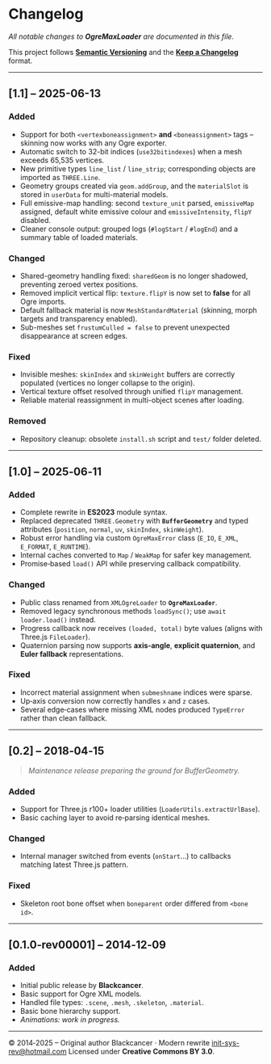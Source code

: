 # Changelog

*All notable changes to ******OgreMaxLoader****** are documented in this file.*

This project follows **[Semantic Versioning](https://semver.org)** and the
**[Keep a Changelog](https://keepachangelog.com)** format.

---

## \[1.1] – 2025-06-13

### Added
- Support for both `<vertexboneassignment>` **and** `<boneassignment>` tags – skinning now works with any Ogre exporter.
- Automatic switch to 32-bit indices (`use32bitindexes`) when a mesh exceeds 65,535 vertices.
- New primitive types `line_list` / `line_strip`; corresponding objects are imported as `THREE.Line`.
- Geometry groups created via `geom.addGroup`, and the `materialSlot` is stored in `userData` for multi-material models.
- Full emissive-map handling: second `texture_unit` parsed, `emissiveMap` assigned, default white emissive colour and `emissiveIntensity`, `flipY` disabled.
- Cleaner console output: grouped logs (`#logStart` / `#logEnd`) and a summary table of loaded materials.

### Changed
- Shared-geometry handling fixed: `sharedGeom` is no longer shadowed, preventing zeroed vertex positions.
- Removed implicit vertical flip: `texture.flipY` is now set to **false** for all Ogre imports.
- Default fallback material is now `MeshStandardMaterial` (skinning, morph targets and transparency enabled).
- Sub-meshes set `frustumCulled = false` to prevent unexpected disappearance at screen edges.

### Fixed
- Invisible meshes: `skinIndex` and `skinWeight` buffers are correctly populated (vertices no longer collapse to the origin).
- Vertical texture offset resolved through unified `flipY` management.
- Reliable material reassignment in multi-object scenes after loading.

### Removed
- Repository cleanup: obsolete `install.sh` script and `test/` folder deleted.

---

## \[1.0] – 2025‑06‑11

### Added

* Complete rewrite in **ES2023** module syntax.
* Replaced deprecated `THREE.Geometry` with **`BufferGeometry`** and typed attributes (`position`, `normal`, `uv`, `skinIndex`, `skinWeight`).
* Robust error handling via custom `OgreMaxError` class (`E_IO`, `E_XML`, `E_FORMAT`, `E_RUNTIME`).
* Internal caches converted to `Map` / `WeakMap` for safer key management.
* Promise‑based `load()` API while preserving callback compatibility.

### Changed

* Public class renamed from `XMLOgreLoader` to **`OgreMaxLoader`**.
* Removed legacy synchronous methods `loadSync()`; use `await loader.load()` instead.
* Progress callback now receives `(loaded, total)` byte values (aligns with Three.js `FileLoader`).
* Quaternion parsing now supports **axis‑angle**, **explicit quaternion**, and **Euler fallback** representations.

### Fixed

* Incorrect material assignment when `submeshname` indices were sparse.
* Up‑axis conversion now correctly handles `x` and `z` cases.
* Several edge‑cases where missing XML nodes produced `TypeError` rather than clean fallback.

---

## \[0.2] – 2018‑04‑15

> *Maintenance release preparing the ground for BufferGeometry.*

### Added

* Support for Three.js r100+ loader utilities (`LoaderUtils.extractUrlBase`).
* Basic caching layer to avoid re‑parsing identical meshes.

### Changed

* Internal manager switched from events (`onStart`…) to callbacks matching latest Three.js pattern.

### Fixed

* Skeleton root bone offset when `boneparent` order differed from `<bone id>`. 

---

## \[0.1.0‑rev00001] – 2014‑12‑09

### Added

* Initial public release by **Blackcancer**.
* Basic support for Ogre XML models.
* Handled file types: `.scene`, `.mesh`, `.skeleton`, `.material`.
* Basic bone hierarchy support.
* *Animations: work in progress.*

---

© 2014‑2025 – Original author Blackcancer · Modern rewrite [init-sys-rev@hotmail.com](mailto:init-sys-rev@hotmail.com)
Licensed under **Creative Commons BY 3.0**.
